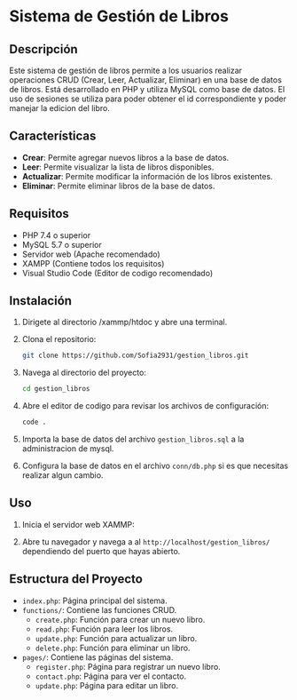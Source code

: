 # Sistema de Gestión de Libros

## Descripción
Este sistema de gestión de libros permite a los usuarios realizar operaciones CRUD (Crear, Leer, Actualizar, Eliminar) en una base de datos de libros. Está desarrollado en PHP y utiliza MySQL como base de datos.
El uso de sesiones se utiliza para poder obtener el id correspondiente y poder manejar la edicion del libro.

## Características
- **Crear**: Permite agregar nuevos libros a la base de datos.
- **Leer**: Permite visualizar la lista de libros disponibles.
- **Actualizar**: Permite modificar la información de los libros existentes.
- **Eliminar**: Permite eliminar libros de la base de datos.

## Requisitos
- PHP 7.4 o superior
- MySQL 5.7 o superior
- Servidor web (Apache recomendado)
- XAMPP (Contiene todos los requisitos)
- Visual Studio Code (Editor de codigo recomendado)

## Instalación
1. Dirigete al directorio /xammp/htdoc y abre una terminal.

2. Clona el repositorio:
    ```bash
    git clone https://github.com/Sofia2931/gestion_libros.git
    ```
2. Navega al directorio del proyecto:
    ```bash
    cd gestion_libros
    ```
3. Abre el editor de codigo para revisar los archivos de configuración:
    ```bash
    code .
    ```
4. Importa la base de datos del archivo `gestion_libros.sql` a la administracion de mysql.

5. Configura la base de datos en el archivo `conn/db.php` si es que necesitas realizar algun cambio.


## Uso
1. Inicia el servidor web XAMMP:

2. Abre tu navegador y navega a al `http://localhost/gestion_libros/` dependiendo del puerto que hayas abierto.

## Estructura del Proyecto
- `index.php`: Página principal del sistema.
- `functions/`: Contiene las funciones CRUD.
  - `create.php`: Función para crear un nuevo libro.
  - `read.php`: Función para leer los libros.
  - `update.php`: Función para actualizar un libro.
  - `delete.php`: Función para eliminar un libro.
- `pages/`: Contiene las páginas del sistema.
  - `register.php`: Página para registrar un nuevo libro.
  - `contact.php`: Página para ver el contacto.
  - `update.php`: Página para editar un libro.
